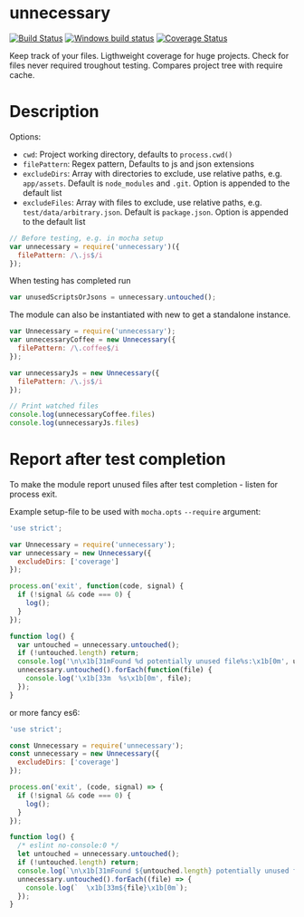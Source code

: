 unnecessary
===========

[![Build Status](https://travis-ci.com/paed01/unnecessary.js.svg?branch=default)](https://travis-ci.com/paed01/unnecessary.js)
[![Windows build status](https://ci.appveyor.com/api/projects/status/gnydnbvuuavfcj5l/branch/default?svg=true)](https://ci.appveyor.com/project/paed01/unnecessary-js/branch/default)
[![Coverage Status](https://coveralls.io/repos/github/paed01/unnecessary.js/badge.svg?branch=default)](https://coveralls.io/github/paed01/unnecessary.js?branch=default)

Keep track of your files. Ligthweight coverage for huge projects. Check for files never required troughout testing. Compares project tree with require cache.

# Description

Options:
- `cwd`: Project working directory, defaults to `process.cwd()`
- `filePattern`: Regex pattern, Defaults to js and json extensions
- `excludeDirs`: Array with directories to exclude, use relative paths, e.g. `app/assets`. Default is `node_modules` and `.git`. Option is appended to the default list
- `excludeFiles`: Array with files to exclude, use relative paths, e.g. `test/data/arbitrary.json`. Default is `package.json`. Option is appended to the default list

```javascript
// Before testing, e.g. in mocha setup
var unnecessary = require('unnecessary')({
  filePattern: /\.js$/i
});
```

When testing has completed run
```javascript
var unusedScriptsOrJsons = unnecessary.untouched();
```

The module can also be instantiated with new to get a standalone instance.

```javascript
var Unnecessary = require('unnecessary');
var unnecessaryCoffee = new Unnecessary({
  filePattern: /\.coffee$/i
});

var unnecessaryJs = new Unnecessary({
  filePattern: /\.js$/i
});

// Print watched files
console.log(unnecessaryCoffee.files)
console.log(unnecessaryJs.files)
```

# Report after test completion

To make the module report unused files after test completion - listen for process exit.

Example setup-file to be used with `mocha.opts` `--require` argument:
```javascript
'use strict';

var Unnecessary = require('unnecessary');
var unnecessary = new Unnecessary({
  excludeDirs: ['coverage']
});

process.on('exit', function(code, signal) {
  if (!signal && code === 0) {
    log();
  }
});

function log() {
  var untouched = unnecessary.untouched();
  if (!untouched.length) return;
  console.log('\n\x1b[31mFound %d potentially unused file%s:\x1b[0m', untouched.length, untouched.length > 1 ? 's' : '');
  unnecessary.untouched().forEach(function(file) {
    console.log('\x1b[33m  %s\x1b[0m', file);
  });
}
```

or more fancy es6:

```javascript
'use strict';

const Unnecessary = require('unnecessary');
const unnecessary = new Unnecessary({
  excludeDirs: ['coverage']
});

process.on('exit', (code, signal) => {
  if (!signal && code === 0) {
    log();
  }
});

function log() {
  /* eslint no-console:0 */
  let untouched = unnecessary.untouched();
  if (!untouched.length) return;
  console.log(`\n\x1b[31mFound ${untouched.length} potentially unused file${untouched.length > 1 ? 's' : ''}:\x1b[0m`);
  unnecessary.untouched().forEach((file) => {
    console.log(`  \x1b[33m${file}\x1b[0m`);
  });
}
```
